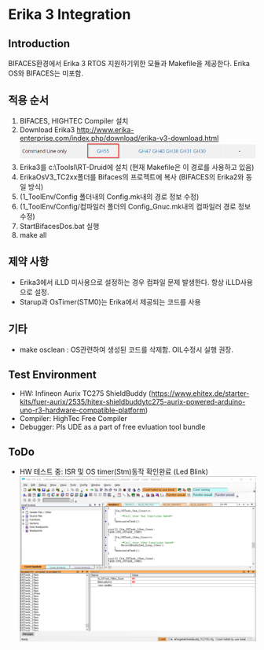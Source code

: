 # Erika 3 Integration

## Introduction
BIFACES환경에서 Erika 3 RTOS 지원하기위한 모듈과 Makefile을 제공한다. Erika OS와 BIFACES는 미포함.

## 적용 순서
1. BIFACES, HIGHTEC Compiler 설치
1. Download Erika3
   http://www.erika-enterprise.com/index.php/download/erika-v3-download.html
    ![](./img/gh55.png)
1. Erika3를 c:\Toolsl\RT-Druid에 설치 (현재 Makefile은 이 경로를 사용하고 있음)
1. ErikaOsV3_TC2xx폴더를 Bifaces의 프로젝트에 복사 (BIFACES의 Erika2와 동일 방식)
1. (1_ToolEnv/Config 폴더내의 Config.mk내의 경로 정보 수정)
1. (1_ToolEnv/Config/컴파일러 폴더의 Config_Gnuc.mk내의 컴파일러 경로 정보 수정)
1. StartBifacesDos.bat 실행
1. make all

## 제약 사항
- Erika3에서 iLLD 미사용으로 설정하는 경우 컴파일 문제 발생한다. 항상 iLLD사용으로 설정.
- Starup과 OsTimer(STM0)는 Erika에서 제공되는 코드를 사용

## 기타
- make osclean : OS관련하여 생성된 코드를 삭제함. OIL수정시 실행 권장.

## Test Environment
- HW: Infineon Aurix TC275 ShieldBuddy (https://www.ehitex.de/starter-kits/fuer-aurix/2535/hitex-shieldbuddytc275-aurix-powered-arduino-uno-r3-hardware-compatible-platform)
- Compiler: HighTec Free Compiler
- Debugger: Pls UDE as a part of free evluation tool bundle

## ToDo
- HW 테스트 중: ISR 및 OS timer(Stm)동작 확인완료 (Led Blink)
    ![](./img/debug.png)

